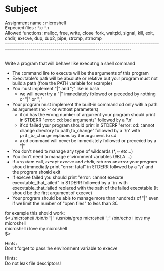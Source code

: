 # Subject

Assignment name  : microshell <br />
Expected files   : *.c *.h <br />
Allowed functions: malloc, free, write, close, fork, waitpid, signal, kill, exit, chdir, execve, dup, dup2, pipe, strcmp, strncmp <br />
---------------------------------------------------------------------------------------------------------------------------------------------- <br /> <br />



Write a program that will behave like executing a shell command
- The command line to execute will be the arguments of this program
- Executable's path will be absolute or relative but your program must not build a path (from the PATH variable for example)
- You must implement "|" and ";" like in bash
	- we will never try a "|" immediately followed or preceded by nothing or "|" or ";"
- Your program must implement the built-in command cd only with a path as argument (no '-' or without parameters)
	- if cd has the wrong number of argument your program should print in STDERR "error: cd: bad arguments" followed by a '\n'
	- if cd failed your program should print in STDERR "error: cd: cannot change directory to path_to_change" followed by a '\n' with path_to_change replaced by the argument to cd
	- a cd command will never be immediately followed or preceded by a "|"
- You don't need to manage any type of wildcards (*, ~ etc...)
- You don't need to manage environment variables ($BLA ...)
- If a system call, except execve and chdir, returns an error your program should immediatly print "error: fatal" in STDERR followed by a '\n' and the program should exit
- If execve failed you should print "error: cannot execute executable_that_failed" in STDERR followed by a '\n' with executable_that_failed replaced with the path of the failed executable (It should be the first argument of execve)
- Your program should be able to manage more than hundreds of "|" even if we limit the number of "open files" to less than 30.

for example this should work:<br />
$>./microshell /bin/ls "|" /usr/bin/grep microshell ";" /bin/echo i love my microshell<br />
microshell
i love my microshell<br />
$>

Hints:<br />
Don't forget to pass the environment variable to execve

Hints:<br />
Do not leak file descriptors!
